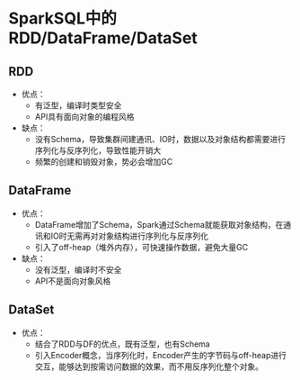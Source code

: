 # SparkSQL中的RDD/DataFrame/DataSet

## RDD

- 优点：
  - 有泛型，编译时类型安全
  - API具有面向对象的编程风格
- 缺点：
  - 没有Schema，导致集群间建通讯、IO时，数据以及对象结构都需要进行序列化与反序列化，导致性能开销大
  - 频繁的创建和销毁对象，势必会增加GC

## DataFrame

- 优点：
  - DataFrame增加了Schema，Spark通过Schema就能获取对象结构，在通讯和IO时无需再对对象结构进行序列化与反序列化
  - 引入了off-heap（堆外内存），可快速操作数据，避免大量GC
- 缺点：
  - 没有泛型，编译时不安全
  - API不是面向对象风格

## DataSet

- 优点：
  - 结合了RDD与DF的优点，既有泛型，也有Schema
  - 引入Encoder概念，当序列化时，Encoder产生的字节码与off-heap进行交互，能够达到按需访问数据的效果，而不用反序列化整个对象。

